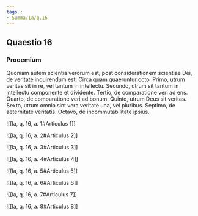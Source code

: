 ```yaml
---
tags : 
- Summa/Ia/q.16
---
```


## Quaestio 16

### Prooemium

Quoniam autem scientia verorum est, post considerationem scientiae Dei, de veritate inquirendum est. Circa quam quaeruntur octo. Primo, utrum veritas sit in re, vel tantum in intellectu. Secundo, utrum sit tantum in intellectu componente et dividente. Tertio, de comparatione veri ad ens. Quarto, de comparatione veri ad bonum. Quinto, utrum Deus sit veritas. Sexto, utrum omnia sint vera veritate una, vel pluribus. Septimo, de aeternitate veritatis. Octavo, de incommutabilitate ipsius.

![[Ia, q. 16, a. 1#Articulus 1]]

![[Ia, q. 16, a. 2#Articulus 2]]

![[Ia, q. 16, a. 3#Articulus 3]]

![[Ia, q. 16, a. 4#Articulus 4]]

![[Ia, q. 16, a. 5#Articulus 5]]

![[Ia, q. 16, a. 6#Articulus 6]]

![[Ia, q. 16, a. 7#Articulus 7]]

![[Ia, q. 16, a. 8#Articulus 8]]

